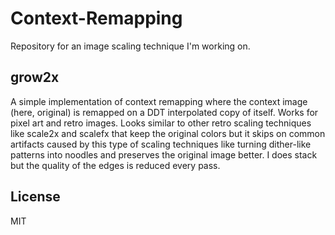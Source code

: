 # Context-Remapping
Repository for an image scaling technique I'm working on.

## grow2x
A simple implementation of context remapping where the context image (here, original) is remapped on a DDT interpolated copy of itself.
Works for pixel art and retro images. Looks similar to other retro scaling techniques like scale2x and scalefx that keep the original colors but it skips on common artifacts caused by this type of scaling techniques like turning dither-like patterns into noodles and preserves the original image better.
I does stack but the quality of the edges is reduced every pass.

## License
MIT
